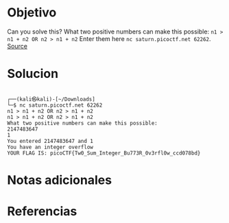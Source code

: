 # Objetivo

Can you solve this? What two positive numbers can make this possible: `n1 > n1 + n2 OR n2 > n1 + n2` Enter them here `nc saturn.picoctf.net 62262`. [Source](https://artifacts.picoctf.net/c/456/flag.c)

# Solucion

```Shell
                                                                                  
┌──(kali㉿kali)-[~/Downloads]
└─$ nc saturn.picoctf.net 62262
n1 > n1 + n2 OR n2 > n1 + n2 
n1 > n1 + n2 OR n2 > n1 + n2 
What two positive numbers can make this possible: 
2147483647
1
You entered 2147483647 and 1
You have an integer overflow
YOUR FLAG IS: picoCTF{Tw0_Sum_Integer_Bu773R_0v3rfl0w_ccd078bd}
```

# Notas adicionales

# Referencias
